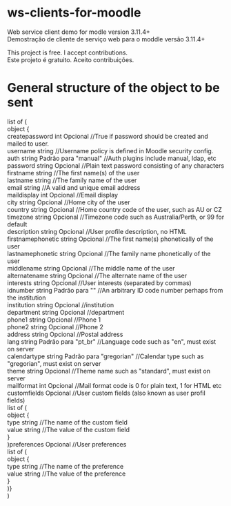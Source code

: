 # ws-clients-for-moodle
Web service client demo for modle version 3.11.4+<br>
Demostração de cliente de serviço web para o moddle versão 3.11.4+

This project is free. I accept contributions.<br>
Este projeto é gratuito. Aceito contribuições.

# General structure of the object to be sent
list of (  <br>
object { <br>
createpassword int  Opcional //True if password should be created and mailed to user. <br>
username string   //Username policy is defined in Moodle security config. <br>
auth string  Padrão para "manual" //Auth plugins include manual, ldap, etc <br>
password string  Opcional //Plain text password consisting of any characters <br>
firstname string   //The first name(s) of the user <br>
lastname string   //The family name of the user <br>
email string   //A valid and unique email address <br>
maildisplay int  Opcional //Email display <br>
city string  Opcional //Home city of the user <br>
country string  Opcional //Home country code of the user, such as AU or CZ <br>
timezone string  Opcional //Timezone code such as Australia/Perth, or 99 for default <br>
description string  Opcional //User profile description, no HTML <br>
firstnamephonetic string  Opcional //The first name(s) phonetically of the user <br>
lastnamephonetic string  Opcional //The family name phonetically of the user <br>
middlename string  Opcional //The middle name of the user <br>
alternatename string  Opcional //The alternate name of the user <br>
interests string  Opcional //User interests (separated by commas) <br>
idnumber string  Padrão para "" //An arbitrary ID code number perhaps from the institution <br>
institution string  Opcional //institution <br>
department string  Opcional //department <br>
phone1 string  Opcional //Phone 1 <br>
phone2 string  Opcional //Phone 2 <br>
address string  Opcional //Postal address <br>
lang string  Padrão para "pt_br" //Language code such as "en", must exist on server <br>
calendartype string  Padrão para "gregorian" //Calendar type such as "gregorian", must exist on server <br>
theme string  Opcional //Theme name such as "standard", must exist on server <br>
mailformat int  Opcional //Mail format code is 0 for plain text, 1 for HTML etc <br>
customfields  Opcional //User custom fields (also known as user profil fields) <br>
list of (  <br>
object { <br>
type string   //The name of the custom field <br>
value string   //The value of the custom field <br>
}  <br>
)preferences  Opcional //User preferences <br>
list of (  <br>
object { <br>
type string   //The name of the preference <br>
value string   //The value of the preference <br>
}  <br>
)}  <br>
) <br>